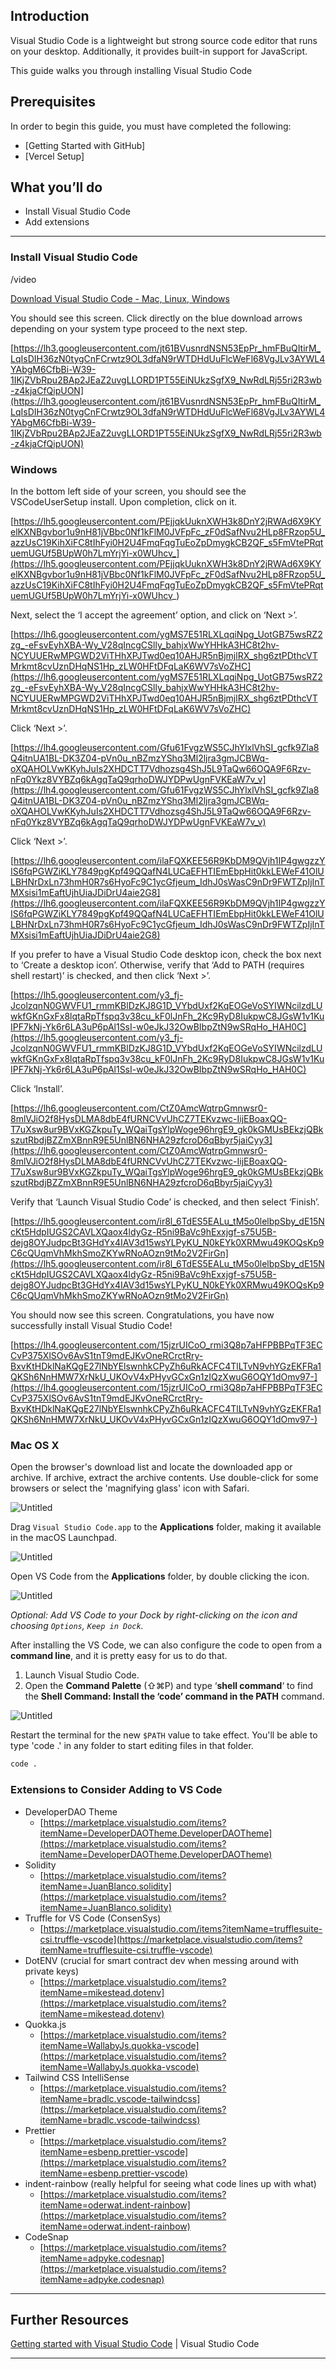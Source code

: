## ****Introduction****

Visual Studio Code is a lightweight but strong source code editor that runs on your desktop. Additionally, it provides built-in support for JavaScript. 

This guide walks you through installing Visual Studio Code 

## Prerequisites

In order to begin this guide, you must have completed the following:

- [Getting Started with GitHub]
- [Vercel Setup]

## What you’ll do

- Install Visual Studio Code
- Add extensions

---

### Install Visual Studio Code

/video 

[Download Visual Studio Code - Mac, Linux, Windows](https://code.visualstudio.com/download)

You should see this screen. Click directly on the blue download arrows depending on your system type proceed to the next step.

[https://lh3.googleusercontent.com/jt61BVusnrdNSN53EpPr_hmFBuQItirM_LqIsDIH36zN0tygCnFCrwtz9OL3dfaN9rWTDHdUuFlcWeFl68VgJLv3AYWL4YAbgM6CfbBi-W39-1IKjZVbRpu2BAp2JEaZ2uvgLLORD1PT55EiNUkzSgfX9_NwRdLRj55ri2R3wb-z4kjaCfQipUON](https://lh3.googleusercontent.com/jt61BVusnrdNSN53EpPr_hmFBuQItirM_LqIsDIH36zN0tygCnFCrwtz9OL3dfaN9rWTDHdUuFlcWeFl68VgJLv3AYWL4YAbgM6CfbBi-W39-1IKjZVbRpu2BAp2JEaZ2uvgLLORD1PT55EiNUkzSgfX9_NwRdLRj55ri2R3wb-z4kjaCfQipUON)

### Windows

In the bottom left side of your screen, you should see the VSCodeUserSetup install. Upon completion, click on it.

[https://lh5.googleusercontent.com/PEjjqkUuknXWH3k8DnY2jRWAd6X9KYelKXNBgvbor1u9nH81jVBbc0Nf1kFlM0JVFpFc_zF0dSafNvu2HLp8FRzop5U_azzUsC19KihXiFC8tIhFyi0H2U4FmqFqgTuEoZpDmygkCB2QF_s5FmVtePRqtuemUGUf5BUpW0h7LmYrjYi-x0WUhcv_](https://lh5.googleusercontent.com/PEjjqkUuknXWH3k8DnY2jRWAd6X9KYelKXNBgvbor1u9nH81jVBbc0Nf1kFlM0JVFpFc_zF0dSafNvu2HLp8FRzop5U_azzUsC19KihXiFC8tIhFyi0H2U4FmqFqgTuEoZpDmygkCB2QF_s5FmVtePRqtuemUGUf5BUpW0h7LmYrjYi-x0WUhcv_)

Next, select the ‘I accept the agreement’ option, and click on ‘Next >’.

[https://lh6.googleusercontent.com/ygMS7E51RLXLqqiNpg_UotGB75wsRZ2zg_-eFsvEyhXBA-Wy_V28qIncgCSlly_bahjxWwYHHkA3HC8t2hv-NCYUUERwMPGWD2ViTHhXPJTwd0eq10AHJR5nBjmjlRX_shg6ztPDthcVTMrkmt8cvUznDHqNS1Hp_zLW0HFtDFqLaK6WV7sVoZHC](https://lh6.googleusercontent.com/ygMS7E51RLXLqqiNpg_UotGB75wsRZ2zg_-eFsvEyhXBA-Wy_V28qIncgCSlly_bahjxWwYHHkA3HC8t2hv-NCYUUERwMPGWD2ViTHhXPJTwd0eq10AHJR5nBjmjlRX_shg6ztPDthcVTMrkmt8cvUznDHqNS1Hp_zLW0HFtDFqLaK6WV7sVoZHC)

Click ‘Next >’.

[https://lh4.googleusercontent.com/Gfu61FvgzWS5CJhYlxlVhSI_gcfk9Zla8Q4itnUA1BL-DK3Z04-pVn0u_nBZmzYShq3Ml2ljra3gmJCBWq-oXQAHOLVwKKyhJuIs2XHDCTT7Vdhozsg4ShJ5L9TaQw66OQA9F6Rzv-nFq0Ykz8VYBZq6kAgqTaQ9qrhoDWJYDPwUgnFVKEaW7v_v](https://lh4.googleusercontent.com/Gfu61FvgzWS5CJhYlxlVhSI_gcfk9Zla8Q4itnUA1BL-DK3Z04-pVn0u_nBZmzYShq3Ml2ljra3gmJCBWq-oXQAHOLVwKKyhJuIs2XHDCTT7Vdhozsg4ShJ5L9TaQw66OQA9F6Rzv-nFq0Ykz8VYBZq6kAgqTaQ9qrhoDWJYDPwUgnFVKEaW7v_v)

Click ‘Next >’.

[https://lh6.googleusercontent.com/ilaFQXKEE56R9KbDM9QVjh1IP4gwgzzYIS6fqPGWZiKLY7849pgKpf49QQafN4LUCaEFHTIEmEbpHit0kkLEWeF41OlULBHNrDxLn73hmH0R7s6HyoFc9C1ycGfjeum_IdhJ0sWasC9nDr9FWTZpIjInTMXsisi1mEaftUjhUiaJDiDrU4aie2G8](https://lh6.googleusercontent.com/ilaFQXKEE56R9KbDM9QVjh1IP4gwgzzYIS6fqPGWZiKLY7849pgKpf49QQafN4LUCaEFHTIEmEbpHit0kkLEWeF41OlULBHNrDxLn73hmH0R7s6HyoFc9C1ycGfjeum_IdhJ0sWasC9nDr9FWTZpIjInTMXsisi1mEaftUjhUiaJDiDrU4aie2G8)

If you prefer to have a Visual Studio Code desktop icon, check the box next to ‘Create a desktop icon’. Otherwise, verify that ‘Add to PATH (requires shell restart)’ is checked, and then click ‘Next >’.

[https://lh5.googleusercontent.com/y3_fj-JcolzqnN0GWVFU1_rmmKBlDzKJ8G1D_VYbdUxf2KqEOGeVoSYIWNcilzdLUwkfGKnGxFx8lqtaRpTfspq3v38cu_kF0lJnFh_2Kc9RyD8IukpwC8JGsW1v1KuIPF7kNj-Yk6r6LA3uP6pAl1SsI-w0eJkJ32OwBIbpZtN9wSRqHo_HAH0C](https://lh5.googleusercontent.com/y3_fj-JcolzqnN0GWVFU1_rmmKBlDzKJ8G1D_VYbdUxf2KqEOGeVoSYIWNcilzdLUwkfGKnGxFx8lqtaRpTfspq3v38cu_kF0lJnFh_2Kc9RyD8IukpwC8JGsW1v1KuIPF7kNj-Yk6r6LA3uP6pAl1SsI-w0eJkJ32OwBIbpZtN9wSRqHo_HAH0C)

Click ‘Install’.

[https://lh6.googleusercontent.com/CtZ0AmcWqtrpGmnwsr0-8mlVJiO2f8HysDLMA8dbE4fURNCVvUhCZ7TEKvzwc-IijEBoaxQQ-T7uXsw8ur9BVxKGZkpuTy_WQaiTgsYlpWoge96hrgE9_gk0kGMUsBEkzjQBkszutRbdjBZZmXBnnR9E5UnlBN6NHA29zfcroD6qBbyr5jaiCyy3](https://lh6.googleusercontent.com/CtZ0AmcWqtrpGmnwsr0-8mlVJiO2f8HysDLMA8dbE4fURNCVvUhCZ7TEKvzwc-IijEBoaxQQ-T7uXsw8ur9BVxKGZkpuTy_WQaiTgsYlpWoge96hrgE9_gk0kGMUsBEkzjQBkszutRbdjBZZmXBnnR9E5UnlBN6NHA29zfcroD6qBbyr5jaiCyy3)

Verify that ‘Launch Visual Studio Code’ is checked, and then select ‘Finish’.

[https://lh5.googleusercontent.com/ir8l_6TdES5EALu_tM5o0lelbpSby_dE15NcKt5HdpIUGS2CAVLXQaox4ldyGz-R5ni9BaVc9hExxjgf-s75U5B-dejg8OYJudpcBt3GHdYx4IAV3d15wsYLPyKU_N0kEYk0XRMwu49KOQsKp9C6cQUqmVhMkhSmoZKYwRNoAOzn9tMo2V2FirGn](https://lh5.googleusercontent.com/ir8l_6TdES5EALu_tM5o0lelbpSby_dE15NcKt5HdpIUGS2CAVLXQaox4ldyGz-R5ni9BaVc9hExxjgf-s75U5B-dejg8OYJudpcBt3GHdYx4IAV3d15wsYLPyKU_N0kEYk0XRMwu49KOQsKp9C6cQUqmVhMkhSmoZKYwRNoAOzn9tMo2V2FirGn)

You should now see this screen. Congratulations, you have now successfully install Visual Studio Code!

[https://lh4.googleusercontent.com/15jzrUICoO_rmi3Q8p7aHFPBBPqTF3ECCvP375XlSOv6AvS1tnT9mdEJKvOneRCrctRry-BxvKtHDklNaKQgE27lNbYElswnhkCPyZh6uRkACFC4TlLTvN9vhYGzEKFRa1QKSh6NnHMW7XrNkU_UKOvV4xPHyvGCxGn1zIQzXwuG6OQY1dOmv97-](https://lh4.googleusercontent.com/15jzrUICoO_rmi3Q8p7aHFPBBPqTF3ECCvP375XlSOv6AvS1tnT9mdEJKvOneRCrctRry-BxvKtHDklNaKQgE27lNbYElswnhkCPyZh6uRkACFC4TlLTvN9vhYGzEKFRa1QKSh6NnHMW7XrNkU_UKOvV4xPHyvGCxGn1zIQzXwuG6OQY1dOmv97-)

### Mac OS X

Open the browser's download list and locate the downloaded app or archive. If archive, extract the archive contents. Use double-click for some browsers or select the 'magnifying glass' icon with Safari.

![Untitled](https://s3-us-west-2.amazonaws.com/secure.notion-static.com/55e4fb27-2b1d-44d6-8cf7-8154d9b36c35/Untitled.png)

Drag `Visual Studio Code.app` to the **Applications** folder, making it available in the macOS Launchpad.

![Untitled](https://s3-us-west-2.amazonaws.com/secure.notion-static.com/0793a90e-a727-42db-a0fa-2ac242307dc4/Untitled.png)

Open VS Code from the **Applications** folder, by double clicking the icon.

![Untitled](https://s3-us-west-2.amazonaws.com/secure.notion-static.com/089b5c61-2e5d-45bf-acf7-1be24b5c93a6/Untitled.png)

*Optional: Add VS Code to your Dock by right-clicking on the icon and choosing `Options`, `Keep in Dock`.*

After installing the VS Code, we can also configure the code to open from a **command line**, and it is pretty easy for us to do that.

1. Launch Visual Studio Code.
2. Open the **Command Palette** (⇧⌘P) and type ‘**shell command**‘ to find the **Shell Command: Install the ‘code’ command in the PATH** command.

![Untitled](https://s3-us-west-2.amazonaws.com/secure.notion-static.com/26728341-eeaf-44c5-ab29-10efa8a9dcb0/Untitled.png)

Restart the terminal for the new `$PATH` value to take effect. You'll be able to type 'code .' in any folder to start editing files in that folder.

```bash
code .
```

### **Extensions to Consider Adding to VS Code**

- DeveloperDAO Theme
    - [https://marketplace.visualstudio.com/items?itemName=DeveloperDAOTheme.DeveloperDAOTheme](https://marketplace.visualstudio.com/items?itemName=DeveloperDAOTheme.DeveloperDAOTheme)
- Solidity
    - [https://marketplace.visualstudio.com/items?itemName=JuanBlanco.solidity](https://marketplace.visualstudio.com/items?itemName=JuanBlanco.solidity)
- Truffle for VS Code (ConsenSys)
    - [https://marketplace.visualstudio.com/items?itemName=trufflesuite-csi.truffle-vscode](https://marketplace.visualstudio.com/items?itemName=trufflesuite-csi.truffle-vscode)
- DotENV (crucial for smart contract dev when messing around with private keys)
    - [https://marketplace.visualstudio.com/items?itemName=mikestead.dotenv](https://marketplace.visualstudio.com/items?itemName=mikestead.dotenv)
- Quokka.js
    - [https://marketplace.visualstudio.com/items?itemName=WallabyJs.quokka-vscode](https://marketplace.visualstudio.com/items?itemName=WallabyJs.quokka-vscode)
- Tailwind CSS IntelliSense
    - [https://marketplace.visualstudio.com/items?itemName=bradlc.vscode-tailwindcss](https://marketplace.visualstudio.com/items?itemName=bradlc.vscode-tailwindcss)
- Prettier
    - [https://marketplace.visualstudio.com/items?itemName=esbenp.prettier-vscode](https://marketplace.visualstudio.com/items?itemName=esbenp.prettier-vscode)
- indent-rainbow (really helpful for seeing what code lines up with what)
    - [https://marketplace.visualstudio.com/items?itemName=oderwat.indent-rainbow](https://marketplace.visualstudio.com/items?itemName=oderwat.indent-rainbow)
- CodeSnap
    - [https://marketplace.visualstudio.com/items?itemName=adpyke.codesnap](https://marketplace.visualstudio.com/items?itemName=adpyke.codesnap)

---

## Further Resources

[Getting started with Visual Studio Code](https://code.visualstudio.com/docs/introvideos/basics) | Visual Studio Code

---